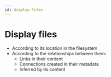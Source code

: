 ```yaml
---
id: display-files
---
```


# Display files

- According to its location in the filesystem
- According to the relationships between them:
    - Links in their content
    - Connections created in their metadata
    - Inferred by its content